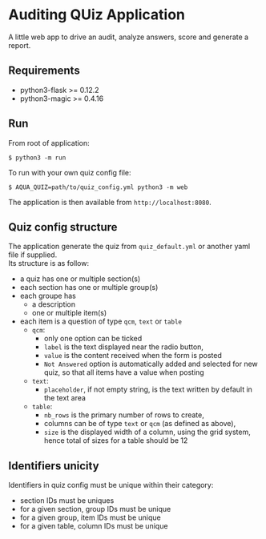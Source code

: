 # Auditing QUiz Application
A little web app to drive an audit, analyze answers, score and generate a report.

## Requirements
- python3-flask >= 0.12.2
- python3-magic >= 0.4.16

## Run
From root of application:
```
$ python3 -m run
```

To run with your own quiz config file:
```
$ AQUA_QUIZ=path/to/quiz_config.yml python3 -m web
```

The application is then available from `http://localhost:8080`.

## Quiz config structure
The application generate the quiz from `quiz_default.yml` or another yaml file if supplied.  
Its structure is as follow:
- a quiz has one or multiple section(s)
- each section has one or multiple group(s)
- each groupe has
    - a description
    - one or multiple item(s)
- each item is a question of type `qcm`, `text` or `table`
    - `qcm`: 
        - only one option can be ticked
        - `label` is the text displayed near the radio button, 
        - `value` is the content received when the form is posted
        - `Not Answered` option is automatically added and selected for new quiz, so that all items have a value when posting
    - `text`: 
        - `placeholder`, if not empty string, is the text written by default in the text area
    - `table`: 
        - `nb_rows` is the primary number of rows to create, 
        - columns can be of type `text` or `qcm` (as defined as above),
        - `size` is the displayed width of a column, using the grid system, hence total of sizes for a table should be 12

## Identifiers unicity
Identifiers in quiz config must be unique within their category:
- section IDs must be uniques
- for a given section, group IDs must be unique
- for a given group, item IDs must be unique
- for a given table, column IDs must be unique

